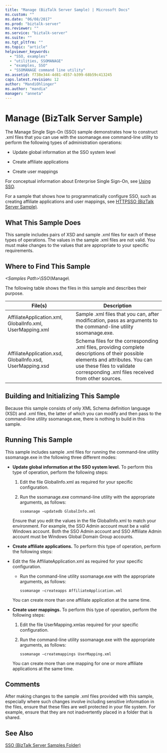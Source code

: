 ```yaml
---
title: "Manage (BizTalk Server Sample) | Microsoft Docs"
ms.custom: ""
ms.date: "06/08/2017"
ms.prod: "biztalk-server"
ms.reviewer: ""
ms.service: "biztalk-server"
ms.suite: ""
ms.tgt_pltfrm: ""
ms.topic: "article"
helpviewer_keywords: 
  - "SSO, examples"
  - "utilities, SSOMANAGE"
  - "examples, SSO"
  - "SSOMANAGE command line utility"
ms.assetid: f738e344-4d81-4557-b399-68b59c413245
caps.latest.revision: 12
author: "MandiOhlinger"
ms.author: "mandia"
manager: "anneta"
---
```

# Manage (BizTalk Server Sample)
The Manage Single Sign-On (SSO) sample demonstrates how to construct .xml files that you can use with the ssomanage.exe command-line utility to perform the following types of administration operations:  
  
-   Update global information at the SSO system level  
  
-   Create affiliate applications  
  
-   Create user mappings  
  
 For conceptual information about Enterprise Single Sign-On, see [Using SSO](../core/using-sso.md).  
  
 For a sample that shows how to programmatically configure SSO, such as creating affiliate applications and user mappings, see [HTTPSSO (BizTalk Server Sample)](../core/httpsso-biztalk-server-sample.md).  
  
## What This Sample Does  
 This sample includes pairs of XSD and sample .xml files for each of these types of operations. The values in the sample .xml files are not valid. You must make changes to the values that are appropriate to your specific requirements.  
  
## Where to Find This Sample  
 *\<Samples Path>*\SSO\Manage\  
  
 The following table shows the files in this sample and describes their purpose.  
  
|File(s)|Description|  
|---------------|-----------------|  
|AffiliateApplication.xml, GlobalInfo.xml, UserMapping.xml|Sample .xml files that you can, after modification, pass as arguments to the command-line utility ssomanage.exe.|  
|AffiliateApplication.xsd, GlobalInfo.xsd, UserMapping.xsd|Schema files for the corresponding .xml files, providing complete descriptions of their possible elements and attributes. You can use these files to validate corresponding .xml files received from other sources.|  
  
## Building and Initializing This Sample  
 Because this sample consists of only XML Schema definition language (XSD) and .xml files, the latter of which you can modify and then pass to the command-line utility ssomanage.exe, there is nothing to build in this sample.  
  
## Running This Sample  
 This sample includes sample .xml files for running the command-line utility ssomanage.exe in the following three different modes:  
  
-   **Update global information at the SSO system level.** To perform this type of operation, perform the following steps:  
  
    1.  Edit the file GlobalInfo.xml as required for your specific configuration.  
  
    2.  Run the ssomanage.exe command-line utility with the appropriate arguments, as follows:  
  
        ```  
        ssomanage –updatedb GlobalInfo.xml  
        ```  
  
     Ensure that you edit the values in the file GlobalInfo.xml to match your environment. For example, the SSO Admin account must be a valid Windows account. Both the SSO Admin account and SSO Affiliate Admin account must be Windows Global Domain Group accounts.  
  
-   **Create affiliate applications.** To perform this type of operation, perform the following steps:  
  
-   Edit the file AffiliateApplication.xml as required for your specific configuration.  
  
    -   Run the command-line utility ssomanage.exe with the appropriate arguments, as follows:  
  
        ```  
        ssomanage –createapps AffiliateApplication.xml  
        ```  
  
     You can create more than one affiliate application at the same time.  
  
-   **Create user mappings.** To perform this type of operation, perform the following steps:  
  
    1.  Edit the file UserMapping.xmlas required for your specific configuration.  
  
    2.  Run the command-line utility ssomanage.exe with the appropriate arguments, as follows:  
  
        ```  
        ssomanage –createmappings UserMapping.xml  
        ```  
  
     You can create more than one mapping for one or more affiliate applications at the same time.  
  
## Comments  
 After making changes to the sample .xml files provided with this sample, especially where such changes involve including sensitive information in the files, ensure that these files are well protected in your file system. For example, ensure that they are not inadvertently placed in a folder that is shared.  
  
## See Also  
 [SSO (BizTalk Server Samples Folder)](../core/sso-biztalk-server-samples-folder.md)